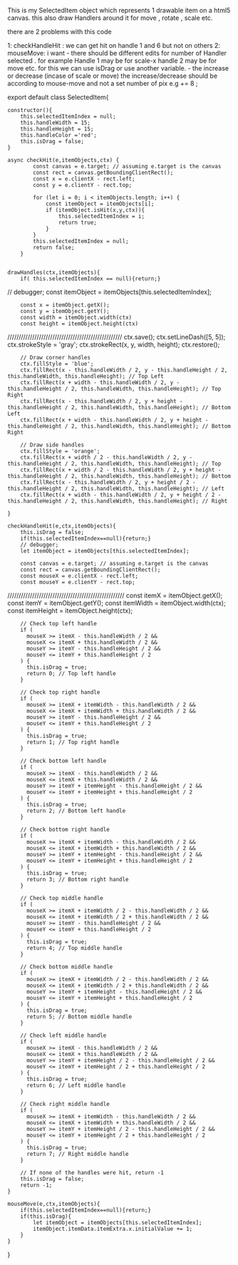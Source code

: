 This is my SelectedItem object which represents 1 drawable item on a html5 canvas. this also draw Handlers around it for move , rotate , scale etc.

there are 2 problems with this code

1: checkHandleHit : we can get hit on handle 1 and 6 but not on others 
2: mouseMove: i want
    - there should be different edits for number of Handler selected . for example Handle 1 may be for scale-x handle 2 may be for move etc. for this we can use isDrag or use another variable.
    - the increase or decrease (incase of scale or move) the increase/decrease should be according to mouse-move and not a set number of pix e.g += 8 ;




export default class SelectedItem{

    constructor(){
        this.selectedItemIndex = null;
        this.handleWidth = 15;
        this.handleHeight = 15;
        this.handleColor ='red';
        this.isDrag = false;
    }

    async checkHit(e,itemObjects,ctx) {
            const canvas = e.target; // assuming e.target is the canvas
            const rect = canvas.getBoundingClientRect();
            const x = e.clientX - rect.left;
            const y = e.clientY - rect.top;
        
            for (let i = 0; i < itemObjects.length; i++) {
                const itemObject = itemObjects[i];
                if (itemObject.isHit(x,y,ctx)){
                    this.selectedItemIndex = i;
                    return true;
                }
            }
            this.selectedItemIndex = null; 
            return false;
        }

     
    drawHandles(ctx,itemObjects){
        if( this.selectedItemIndex == null){return;}
// debugger;
        const itemObject = itemObjects[this.selectedItemIndex];
        
        const x = itemObject.getX();
        const y = itemObject.getY();
        const width = itemObject.width(ctx)
        const height = itemObject.height(ctx)
///////////////////////////////////////////////////
        ctx.save();
        ctx.setLineDash([5, 5]);
        ctx.strokeStyle = 'gray';
        ctx.strokeRect(x, y, width, height);
        ctx.restore();
      
        // Draw corner handles
        ctx.fillStyle = 'blue';
        ctx.fillRect(x - this.handleWidth / 2, y - this.handleHeight / 2, this.handleWidth, this.handleHeight); // Top Left
        ctx.fillRect(x + width - this.handleWidth / 2, y - this.handleHeight / 2, this.handleWidth, this.handleHeight); // Top Right
        ctx.fillRect(x - this.handleWidth / 2, y + height - this.handleHeight / 2, this.handleWidth, this.handleHeight); // Bottom Left
        ctx.fillRect(x + width - this.handleWidth / 2, y + height - this.handleHeight / 2, this.handleWidth, this.handleHeight); // Bottom Right
      
        // Draw side handles
        ctx.fillStyle = 'orange';
        ctx.fillRect(x + width / 2 - this.handleWidth / 2, y - this.handleHeight / 2, this.handleWidth, this.handleHeight); // Top
        ctx.fillRect(x + width / 2 - this.handleWidth / 2, y + height - this.handleHeight / 2, this.handleWidth, this.handleHeight); // Bottom
        ctx.fillRect(x - this.handleWidth / 2, y + height / 2 - this.handleHeight / 2, this.handleWidth, this.handleHeight); // Left
        ctx.fillRect(x + width - this.handleWidth / 2, y + height / 2 - this.handleHeight / 2, this.handleWidth, this.handleHeight); // Right

    } 
    
    checkHandleHit(e,ctx,itemObjects){
        this.isDrag = false;
        if(this.selectedItemIndex==null){return;}
        // debugger;
        let itemObject = itemObjects[this.selectedItemIndex];

        const canvas = e.target; // assuming e.target is the canvas
        const rect = canvas.getBoundingClientRect();
        const mouseX = e.clientX - rect.left;
        const mouseY = e.clientY - rect.top;
////////////////////////////////////////////////////
        const itemX = itemObject.getX();
        const itemY = itemObject.getY();
        const itemWidth = itemObject.width(ctx);
        const itemHeight = itemObject.height(ctx);

        // Check top left handle
        if (
          mouseX >= itemX - this.handleWidth / 2 &&
          mouseX <= itemX + this.handleWidth / 2 &&
          mouseY >= itemY - this.handleHeight / 2 &&
          mouseY <= itemY + this.handleHeight / 2
        ) {
          this.isDrag = true;
          return 0; // Top left handle
        }
      
        // Check top right handle
        if (
          mouseX >= itemX + itemWidth - this.handleWidth / 2 &&
          mouseX <= itemX + itemWidth + this.handleWidth / 2 &&
          mouseY >= itemY - this.handleHeight / 2 &&
          mouseY <= itemY + this.handleHeight / 2
        ) {
          this.isDrag = true;
          return 1; // Top right handle
        }
      
        // Check bottom left handle
        if (
          mouseX >= itemX - this.handleWidth / 2 &&
          mouseX <= itemX + this.handleWidth / 2 &&
          mouseY >= itemY + itemHeight - this.handleHeight / 2 &&
          mouseY <= itemY + itemHeight + this.handleHeight / 2
        ) {
          this.isDrag = true;
          return 2; // Bottom left handle
        }
      
        // Check bottom right handle
        if (
          mouseX >= itemX + itemWidth - this.handleWidth / 2 &&
          mouseX <= itemX + itemWidth + this.handleWidth / 2 &&
          mouseY >= itemY + itemHeight - this.handleHeight / 2 &&
          mouseY <= itemY + itemHeight + this.handleHeight / 2
        ) {
          this.isDrag = true;
          return 3; // Bottom right handle
        }
      
        // Check top middle handle
        if (
          mouseX >= itemX + itemWidth / 2 - this.handleWidth / 2 &&
          mouseX <= itemX + itemWidth / 2 + this.handleWidth / 2 &&
          mouseY >= itemY - this.handleHeight / 2 &&
          mouseY <= itemY + this.handleHeight / 2
        ) {
          this.isDrag = true;
          return 4; // Top middle handle
        }
      
        // Check bottom middle handle
        if (
          mouseX >= itemX + itemWidth / 2 - this.handleWidth / 2 &&
          mouseX <= itemX + itemWidth / 2 + this.handleWidth / 2 &&
          mouseY >= itemY + itemHeight - this.handleHeight / 2 &&
          mouseY <= itemY + itemHeight + this.handleHeight / 2
        ) {
          this.isDrag = true;
          return 5; // Bottom middle handle
        }
      
        // Check left middle handle
        if (
          mouseX >= itemX - this.handleWidth / 2 &&
          mouseX <= itemX + this.handleWidth / 2 &&
          mouseY >= itemY + itemHeight / 2 - this.handleHeight / 2 &&
          mouseY <= itemY + itemHeight / 2 + this.handleHeight / 2
        ) {
          this.isDrag = true;
          return 6; // Left middle handle
        }
      
        // Check right middle handle
        if (
          mouseX >= itemX + itemWidth - this.handleWidth / 2 &&
          mouseX <= itemX + itemWidth + this.handleWidth / 2 &&
          mouseY >= itemY + itemHeight / 2 - this.handleHeight / 2 &&
          mouseY <= itemY + itemHeight / 2 + this.handleHeight / 2
        ) {
          this.isDrag = true;
          return 7; // Right middle handle
        }
      
        // If none of the handles were hit, return -1
        this.isDrag = false;
        return -1;
    }

    mouseMove(e,ctx,itemObjects){
        if(this.selectedItemIndex==null){return;}
        if(this.isDrag){
            let itemObject = itemObjects[this.selectedItemIndex];
            itemObject.itemData.itemExtra.x.initialValue += 1;
        }
    }

}     